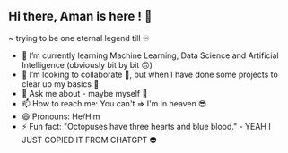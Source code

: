 ## Hi there, Aman is here ! 👋
~ trying to be one eternal legend till ♾️

- 🌱 I’m currently learning Machine Learning, Data Science and Artificial Intelligence (obviously bit by bit 🙃)
- 👯 I’m looking to collaborate 🤝, but when I have done some projects to clear up my basics 🫡
- 💬 Ask me about - maybe myself 🤔
- 📫 How to reach me: You can't => I'm in heaven 😎
- 😄 Pronouns: He/Him
- ⚡ Fun fact: "Octopuses have three hearts and blue blood." - YEAH I JUST COPIED IT FROM CHATGPT 👽

